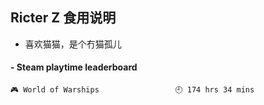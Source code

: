 ## Ricter Z 食用说明
- 喜欢猫猫，是个冇猫孤儿

<!-- steam-box start -->
#### - Steam playtime leaderboard
```text
🎮 World of Warships                 🕘 174 hrs 34 mins
```
<!-- Powered by https://github.com/YouEclipse/steam-box . -->
<!-- steam-box end -->
